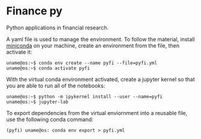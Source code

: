 # Finance py

Python applications in financial research. 

A yaml file is used to manage the environment. To follow the material, install [miniconda](https://docs.conda.io/en/latest/miniconda.html) on your machine, create an environment from the file, then activate it: 

```console
uname@os:~$ conda env create --name pyfi --file=pyfi.yml
uname@os:~$ conda activate pyfi
```

With the virtual conda environment activated, create a jupyter kernel so that you are able to run all of the notebooks:

```console
uname@os:~$ python -m ipykernel install --user --name=pyfi
uname@os:~$ jupyter-lab
```

To export dependencies from the virtual enviornment into a reusable file, use the following conda command:

```console
(pyfi) uname@os: conda env export > pyfi.yml
```